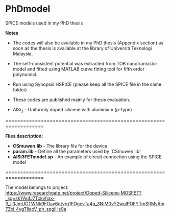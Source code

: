 # **PhDmodel**

SPICE models used in my PhD thesis





**Notes**

* The codes will also be available in my PhD thesis (Appendix section) as soon as the thesis is available at the library of Universiti Teknologi Malaysia.

* The self-consistent potential was extracted from TOB nanotransistor model and fitted using MATLAB curve fitting tool for fifth order polynomial.

* Run using Synopsis HSPICE (please keep all the SPICE file in the same folder)

* These codes are published mainly for thesis evaluation.

* AlSi<sub>3</sub> - Uniformly doped silicene with aluminium (p-type)



===================================================================

**Files description:**

* **CSmuwen.lib** - The library file for the device
* **param.lib** - Define all the parameters used by 'CSmuwen.lib'
* **AlSi3FETmodel.sp** - An example of circuit connection using the SPICE model

===================================================================


The model belongs to project: https://www.researchgate.net/project/Doped-Silicene-MOSFET?_sg=skYAufJ7Tckvhax-3_ii3JmUGTWNk9FOay6dtvrg1FOgevTa4q_3NIM0vY2wulPOFYTmSRMsAm7Zxl_4ygTIlaoV_ph_sqgiHs9a
